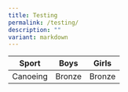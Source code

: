 ```yaml
---
title: Testing
permalink: /testing/
description: ""
variant: markdown
---
```



Sport | Boys| Girls|
| -------- | -------- | -------- |
| Canoeing  | Bronze    | Bronze    |

